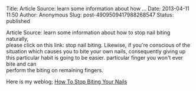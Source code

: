 Title: Article Source:  learn some information about how ...
Date: 2013-04-11 11:50
Author: Anonymous
Slug: post-4909509417988268547
Status: published

Article Source: learn some information about how to stop nail biting naturally,  
please click on this link: stop nail biting. Likewise, if you're conscious of the situation which causes you to bite your own nails, consequently giving up this particular habit is going to be easier. particular finger you won't ever bite and can  
perform the biting on remaining fingers.  
  
Here is my weblog; [How To Stop Biting Your Nails](http://howtostopnailbiting.webs.com/)
